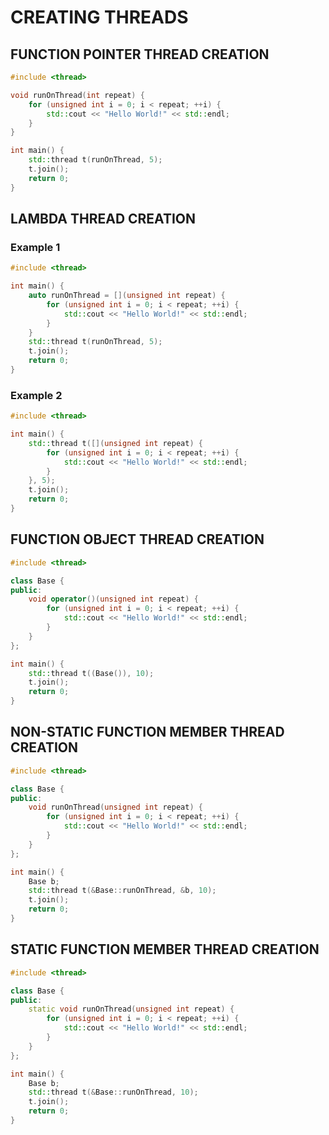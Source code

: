 # CREATING THREADS
## FUNCTION POINTER THREAD CREATION
```cpp
#include <thread>

void runOnThread(int repeat) {
    for (unsigned int i = 0; i < repeat; ++i) {
        std::cout << "Hello World!" << std::endl;
    }
}

int main() {
    std::thread t(runOnThread, 5);
    t.join();
    return 0;
}
```

## LAMBDA THREAD CREATION
### Example 1
```cpp
#include <thread>

int main() {
    auto runOnThread = [](unsigned int repeat) {
        for (unsigned int i = 0; i < repeat; ++i) {
            std::cout << "Hello World!" << std::endl;
        }
    }
    std::thread t(runOnThread, 5);
    t.join();
    return 0;
}
```

### Example 2
```cpp
#include <thread>

int main() {
    std::thread t([](unsigned int repeat) {
        for (unsigned int i = 0; i < repeat; ++i) {
            std::cout << "Hello World!" << std::endl;
        }
    }, 5);
    t.join();
    return 0;
}
```

## FUNCTION OBJECT THREAD CREATION
```cpp
#include <thread>

class Base {
public:
    void operator()(unsigned int repeat) {
        for (unsigned int i = 0; i < repeat; ++i) {
            std::cout << "Hello World!" << std::endl;
        }
    }
};

int main() {
    std::thread t((Base()), 10);
    t.join();
    return 0;
}
```

## NON-STATIC FUNCTION MEMBER THREAD CREATION
```cpp
#include <thread>

class Base {
public:
    void runOnThread(unsigned int repeat) {
        for (unsigned int i = 0; i < repeat; ++i) {
            std::cout << "Hello World!" << std::endl;
        }
    }
};

int main() {
    Base b;
    std::thread t(&Base::runOnThread, &b, 10);
    t.join();
    return 0;
}
```

## STATIC FUNCTION MEMBER THREAD CREATION
```cpp
#include <thread>

class Base {
public:
    static void runOnThread(unsigned int repeat) {
        for (unsigned int i = 0; i < repeat; ++i) {
            std::cout << "Hello World!" << std::endl;
        }
    }
};

int main() {
    Base b;
    std::thread t(&Base::runOnThread, 10);
    t.join();
    return 0;
}
```